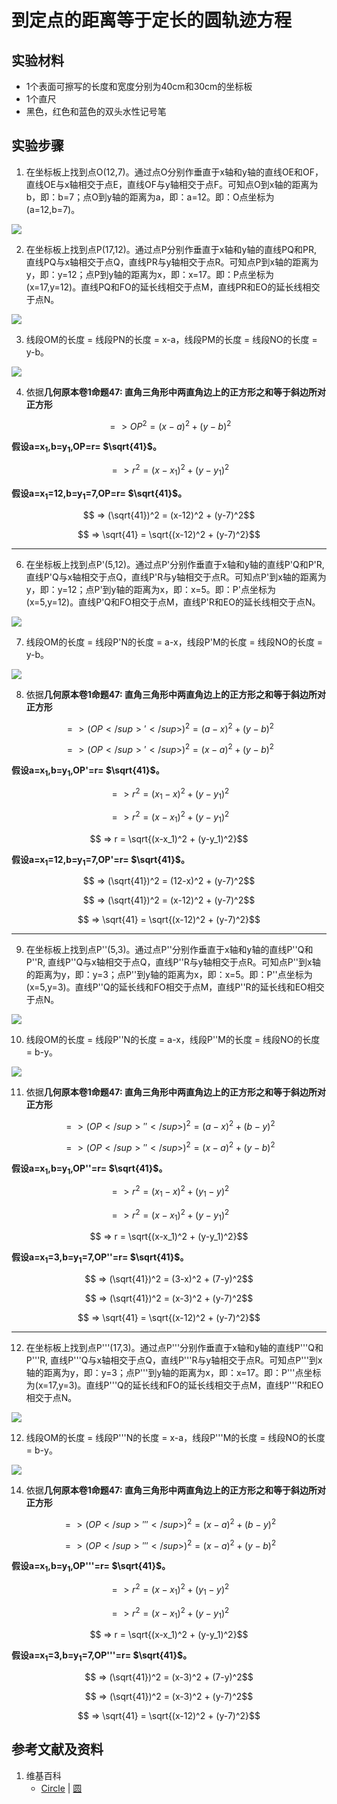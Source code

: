 # 到定点的距离等于定长的圆轨迹方程

## 实验材料

- 1个表面可擦写的长度和宽度分别为40cm和30cm的坐标板
- 1个直尺
- 黑色，红色和蓝色的双头水性记号笔

## 实验步骤

1. 在坐标板上找到点O(12,7)。通过点O分别作垂直于x轴和y轴的直线OE和OF，直线OE与x轴相交于点E，直线OF与y轴相交于点F。可知点O到x轴的距离为b，即：b=7；点O到y轴的距离为a，即：a=12。即：O点坐标为(a=12,b=7)。

![](/images/函数和极限/在2维坐标纸上感受n个点组成了任意形状的轮廓/到定点的距离等于定长的圆轨迹方程/1a1.jpg)

2. 在坐标板上找到点P(17,12)。通过点P分别作垂直于x轴和y轴的直线PQ和PR, 直线PQ与x轴相交于点Q，直线PR与y轴相交于点R。可知点P到x轴的距离为y，即：y=12；点P到y轴的距离为x，即：x=17。即：P点坐标为(x=17,y=12)。直线PQ和FO的延长线相交于点M，直线PR和EO的延长线相交于点N。

![](/images/函数和极限/在2维坐标纸上感受n个点组成了任意形状的轮廓/到定点的距离等于定长的圆轨迹方程/1a2.jpg)

3. 线段OM的长度 = 线段PN的长度 = x-a，线段PM的长度 = 线段NO的长度 = y-b。

![](/images/函数和极限/在2维坐标纸上感受n个点组成了任意形状的轮廓/到定点的距离等于定长的圆轨迹方程/1a3.jpg)

4. 依据**几何原本卷1命题47: 直角三角形中两直角边上的正方形之和等于斜边所对正方形**

$$ => OP^2 = (x-a)^2 + (y-b)^2$$

**假设a=x<sub>1</sub>,b=y<sub>1</sub>,OP=r= $\sqrt{41}$。**

$$ => r^2 = (x-x_1)^2 + (y-y_1)^2$$

**假设a=x<sub>1</sub>=12,b=y<sub>1</sub>=7,OP=r= $\sqrt{41}$。**

$$ => (\sqrt{41})^2 = (x-12)^2 + (y-7)^2$$

$$ => \sqrt{41} = \sqrt{(x-12)^2 + (y-7)^2}$$

---------------------------------
6. 在坐标板上找到点P</sup>'</sup>(5,12)。通过点P</sup>'</sup>分别作垂直于x轴和y轴的直线P</sup>'</sup>Q和P</sup>'</sup>R, 直线P</sup>'</sup>Q与x轴相交于点Q，直线P</sup>'</sup>R与y轴相交于点R。可知点P</sup>'</sup>到x轴的距离为y，即：y=12；点P</sup>'</sup>到y轴的距离为x，即：x=5。即：P</sup>'</sup>点坐标为(x=5,y=12)。直线P</sup>'</sup>Q和FO相交于点M，直线P</sup>'</sup>R和EO的延长线相交于点N。

![](/images/函数和极限/在2维坐标纸上感受n个点组成了任意形状的轮廓/到定点的距离等于定长的圆轨迹方程/2a1.jpg)

7. 线段OM的长度 = 线段P</sup>'</sup>N的长度 = a-x，线段P</sup>'</sup>M的长度 = 线段NO的长度 = y-b。

![](/images/函数和极限/在2维坐标纸上感受n个点组成了任意形状的轮廓/到定点的距离等于定长的圆轨迹方程/2a2.jpg)

8. 依据**几何原本卷1命题47: 直角三角形中两直角边上的正方形之和等于斜边所对正方形**

$$ => (OP</sup>'</sup>)^2 = (a-x)^2 + (y-b)^2$$

$$ => (OP</sup>'</sup>)^2 = (x-a)^2 + (y-b)^2$$

**假设a=x<sub>1</sub>,b=y<sub>1</sub>,OP</sup>'</sup>=r= $\sqrt{41}$。**

$$ => r^2 = (x_1-x)^2 + (y-y_1)^2$$

$$ => r^2 = (x-x_1)^2 + (y-y_1)^2$$

$$ => r = \sqrt{(x-x_1)^2 + (y-y_1)^2}$$

**假设a=x<sub>1</sub>=12,b=y<sub>1</sub>=7,OP</sup>'</sup>=r= $\sqrt{41}$。**

$$ => (\sqrt{41})^2 = (12-x)^2 + (y-7)^2$$

$$ => (\sqrt{41})^2 = (x-12)^2 + (y-7)^2$$

$$ => \sqrt{41} = \sqrt{(x-12)^2 + (y-7)^2}$$

-----------------------------------
9. 在坐标板上找到点P</sup>''</sup>(5,3)。通过点P</sup>''</sup>分别作垂直于x轴和y轴的直线P</sup>''</sup>Q和P</sup>''</sup>R, 直线P</sup>''</sup>Q与x轴相交于点Q，直线P</sup>''</sup>R与y轴相交于点R。可知点P</sup>''</sup>到x轴的距离为y，即：y=3；点P</sup>''</sup>到y轴的距离为x，即：x=5。即：P</sup>''</sup>点坐标为(x=5,y=3)。直线P</sup>''</sup>Q的延长线和FO相交于点M，直线P</sup>''</sup>R的延长线和EO相交于点N。

![](/images/函数和极限/在2维坐标纸上感受n个点组成了任意形状的轮廓/到定点的距离等于定长的圆轨迹方程/3a1.jpg)

10. 线段OM的长度 = 线段P</sup>''</sup>N的长度 = a-x，线段P</sup>''</sup>M的长度 = 线段NO的长度 = b-y。

![](/images/函数和极限/在2维坐标纸上感受n个点组成了任意形状的轮廓/到定点的距离等于定长的圆轨迹方程/3a2.jpg)

11. 依据**几何原本卷1命题47: 直角三角形中两直角边上的正方形之和等于斜边所对正方形**

$$ => (OP</sup>''</sup>)^2 = (a-x)^2 + (b-y)^2$$

$$ => (OP</sup>''</sup>)^2 = (x-a)^2 + (y-b)^2$$

**假设a=x<sub>1</sub>,b=y<sub>1</sub>,OP</sup>''</sup>=r= $\sqrt{41}$。**

$$ => r^2 = (x_1-x)^2 + (y_1-y)^2$$

$$ => r^2 = (x-x_1)^2 + (y-y_1)^2$$

$$ => r = \sqrt{(x-x_1)^2 + (y-y_1)^2}$$

**假设a=x<sub>1</sub>=3,b=y<sub>1</sub>=7,OP</sup>''</sup>=r= $\sqrt{41}$。**

$$ => (\sqrt{41})^2 = (3-x)^2 + (7-y)^2$$

$$ => (\sqrt{41})^2 = (x-3)^2 + (y-7)^2$$

$$ => \sqrt{41} = \sqrt{(x-12)^2 + (y-7)^2}$$

------------------------
12. 在坐标板上找到点P</sup>'''</sup>(17,3)。通过点P</sup>'''</sup>分别作垂直于x轴和y轴的直线P</sup>'''</sup>Q和P</sup>'''</sup>R, 直线P</sup>'''</sup>Q与x轴相交于点Q，直线P</sup>'''</sup>R与y轴相交于点R。可知点P</sup>'''</sup>到x轴的距离为y，即：y=3；点P</sup>'''</sup>到y轴的距离为x，即：x=17。即：P</sup>'''</sup>点坐标为(x=17,y=3)。直线P</sup>'''</sup>Q的延长线和FO的延长线相交于点M，直线P</sup>'''</sup>R和EO相交于点N。

![](/images/函数和极限/在2维坐标纸上感受n个点组成了任意形状的轮廓/到定点的距离等于定长的圆轨迹方程/4a1.jpg)

12. 线段OM的长度 = 线段P</sup>'''</sup>N的长度 = x-a，线段P</sup>'''</sup>M的长度 = 线段NO的长度 = b-y。

![](/images/函数和极限/在2维坐标纸上感受n个点组成了任意形状的轮廓/到定点的距离等于定长的圆轨迹方程/4a2.jpg)

14. 依据**几何原本卷1命题47: 直角三角形中两直角边上的正方形之和等于斜边所对正方形**

$$ => (OP</sup>'''</sup>)^2 = (x-a)^2 + (b-y)^2$$

$$ => (OP</sup>'''</sup>)^2 = (x-a)^2 + (y-b)^2$$

**假设a=x<sub>1</sub>,b=y<sub>1</sub>,OP</sup>'''</sup>=r= $\sqrt{41}$。**

$$ => r^2 = (x-x_1)^2 + (y_1-y)^2$$

$$ => r^2 = (x-x_1)^2 + (y-y_1)^2$$

$$ => r = \sqrt{(x-x_1)^2 + (y-y_1)^2}$$

**假设a=x<sub>1</sub>=3,b=y<sub>1</sub>=7,OP</sup>'''</sup>=r= $\sqrt{41}$。**

$$ => (\sqrt{41})^2 = (x-3)^2 + (7-y)^2$$

$$ => (\sqrt{41})^2 = (x-3)^2 + (y-7)^2$$

$$ => \sqrt{41} = \sqrt{(x-12)^2 + (y-7)^2}$$

## 参考文献及资料

1. 维基百科
	- [Circle](https://en.wikipedia.org/wiki/Circle) | [圆](https://zh.wikipedia.org/wiki/%E5%9C%86) 
